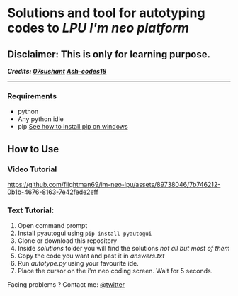 
<!-- https://github.com/flightman69/im-neo-lpu/assets/89738046/fed7cfe7-4b8e-4fb9-8a3e-cb9cbc708747 -->
# Solutions and tool for autotyping codes to *LPU I'm neo platform*
## **Disclaimer: This is only for learning purpose.**
***Credits: 
[07sushant](http://github.com/07sushant)
[Ash-codes18](https://github.com/Ash-codes18)***
***
### Requirements
- python
- Any python idle
- pip [See how to install pip on windows](https://www.geeksforgeeks.org/how-to-install-pip-on-windows/)

## How to Use

### Video Tutorial

https://github.com/flightman69/im-neo-lpu/assets/89738046/7b746212-0b1b-4676-8163-7e42fede2eff

### Text Tutorial:
1. Open command prompt
2. Install pyautogui using `pip install pyautogui`
3. Clone or download this repository
4. Inside *solutions* folder you will find the solutions *not all but most of them*
5. Copy the code you want and past it in *answers.txt*
6. Run *autotype.py* using your favourite ide.
7. Place the cursor on the i'm neo coding screen. Wait for 5 seconds.

Facing problems ?
Contact me: [@twitter]("http://twitter.com/flightman69")

